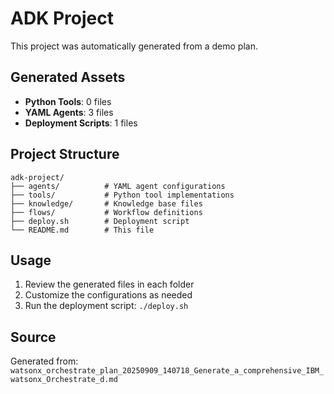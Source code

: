 # ADK Project

This project was automatically generated from a demo plan.

## Generated Assets

- **Python Tools**: 0 files
- **YAML Agents**: 3 files
- **Deployment Scripts**: 1 files

## Project Structure

```
adk-project/
├── agents/          # YAML agent configurations
├── tools/           # Python tool implementations
├── knowledge/       # Knowledge base files
├── flows/           # Workflow definitions
├── deploy.sh        # Deployment script
└── README.md        # This file
```

## Usage

1. Review the generated files in each folder
2. Customize the configurations as needed
3. Run the deployment script: `./deploy.sh`

## Source

Generated from: `watsonx_orchestrate_plan_20250909_140718_Generate_a_comprehensive_IBM_watsonx_Orchestrate_d.md`
